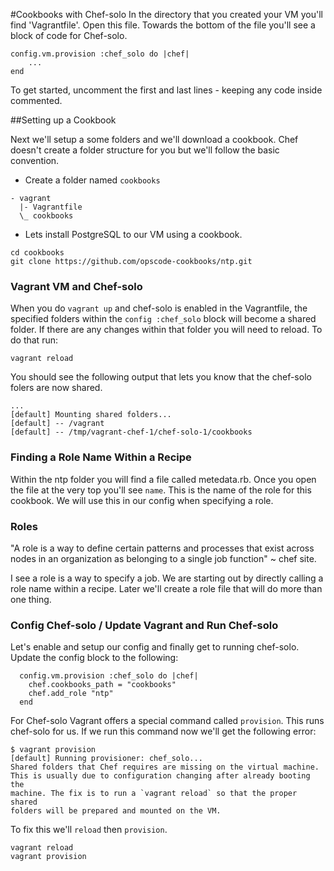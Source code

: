 #Cookbooks with Chef-solo
In the directory that you created your VM you'll find 'Vagrantfile'. Open this file. Towards the bottom of the file you'll see a block of code for Chef-solo.

```
config.vm.provision :chef_solo do |chef|
    ...
end
```
To get started, uncomment the first and last lines - keeping any code inside commented.

##Setting up a Cookbook

Next we'll setup a some folders and we'll download a cookbook. Chef doesn't create a folder structure for you but we'll follow the basic convention.<br />

- Create a folder named `cookbooks`

```
- vagrant
  |- Vagrantfile
  \_ cookbooks

```

- Lets install PostgreSQL to our VM using a cookbook.
```
cd cookbooks
git clone https://github.com/opscode-cookbooks/ntp.git
```

### Vagrant VM and Chef-solo
When you do `vagrant up` and chef-solo is enabled in the Vagrantfile, the specified folders within the `config :chef_solo` block will become a shared folder. If there are any changes within that folder you will need to reload. To do that run:
```
vagrant reload
```
You should see the following output that lets you know that the chef-solo folers are now shared.
```
...
[default] Mounting shared folders...
[default] -- /vagrant
[default] -- /tmp/vagrant-chef-1/chef-solo-1/cookbooks
```

### Finding a Role Name Within a Recipe
Within the ntp folder you will find a file called metedata.rb. Once you open the file at the very top you'll see `name`. This is the name of the role for this cookbook. We will use this in our config when specifying a role.

### Roles
"A role is a way to define certain patterns and processes that exist across nodes in an organization as belonging to a single job function" ~ chef site.

I see a role is a way to specify a job. We are starting out by directly calling a role name within a recipe. Later we'll create a role file that will do more than one thing. 

### Config Chef-solo / Update Vagrant and Run Chef-solo
Let's enable and setup our config and finally get to running chef-solo. Update the config block to the following:
```
  config.vm.provision :chef_solo do |chef|
    chef.cookbooks_path = "cookbooks"
    chef.add_role "ntp"
  end
```

For Chef-solo Vagrant offers a special command called `provision`. This runs chef-solo for us. If we run this command now we'll get the following error:
```
$ vagrant provision
[default] Running provisioner: chef_solo...
Shared folders that Chef requires are missing on the virtual machine.
This is usually due to configuration changing after already booting the
machine. The fix is to run a `vagrant reload` so that the proper shared
folders will be prepared and mounted on the VM.
```
To fix this we'll `reload` then `provision`.
```
vagrant reload
vagrant provision
```

